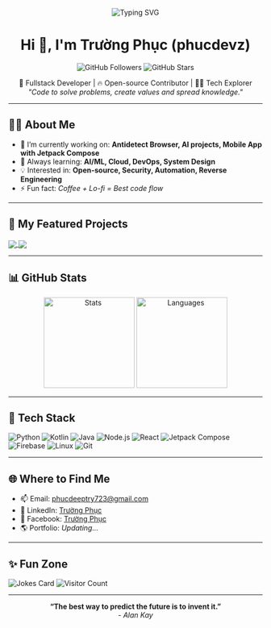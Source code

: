 <!-- Banner Section -->
<p align="center">
  <img src="https://readme-typing-svg.demolab.com/?lines=Welcome+to+phucdevz's+GitHub!;Coding+with+passion+%F0%9F%94%A5;Let%E2%80%99s+build+something+amazing!" alt="Typing SVG" />
</p>

<h1 align="center">Hi 👋, I'm Trường Phục (phucdevz)</h1>
<p align="center">
  <img src="https://img.shields.io/github/followers/phucdevz?label=Follow&style=social" alt="GitHub Followers"/>
  <img src="https://img.shields.io/github/stars/phucdevz?style=social" alt="GitHub Stars"/>
</p>

<p align="center">
  🚀 Fullstack Developer | 🔥 Open-source Contributor | 👨‍💻 Tech Explorer <br/>
  <em>"Code to solve problems, create values and spread knowledge."</em>
</p>

---

## 🧑‍💻 About Me

- 🔭 I’m currently working on: **Antidetect Browser, AI projects, Mobile App with Jetpack Compose**
- 🌱 Always learning: **AI/ML, Cloud, DevOps, System Design**
- 💡 Interested in: **Open-source, Security, Automation, Reverse Engineering**
- ⚡ Fun fact: *Coffee + Lo-fi = Best code flow*

---

## 📌 My Featured Projects

<a href="https://github.com/phucdevz/antidetect-browser">
  <img align="center" src="https://github-readme-stats.vercel.app/api/pin/?username=phucdevz&repo=antidetect-browser" />
</a>
<a href="https://github.com/phucdevz/jetpack-compose-login">
  <img align="center" src="https://github-readme-stats.vercel.app/api/pin/?username=phucdevz&repo=jetpack-compose-login" />
</a>
<!-- Add more pinned projects here as you like -->

---

## 📊 GitHub Stats

<p align="center">
  <img src="https://github-readme-stats.vercel.app/api?username=phucdevz&show_icons=true&theme=radical" height="180" alt="Stats" />
  <img src="https://github-readme-stats.vercel.app/api/top-langs/?username=phucdevz&layout=compact&theme=radical" height="180" alt="Languages" />
</p>

---

## 🚀 Tech Stack

![Python](https://img.shields.io/badge/-Python-333?style=flat&logo=python)
![Kotlin](https://img.shields.io/badge/-Kotlin-333?style=flat&logo=kotlin)
![Java](https://img.shields.io/badge/-Java-333?style=flat&logo=java)
![Node.js](https://img.shields.io/badge/-Node.js-333?style=flat&logo=node.js)
![React](https://img.shields.io/badge/-React-333?style=flat&logo=react)
![Jetpack Compose](https://img.shields.io/badge/-Jetpack%20Compose-333?style=flat&logo=android)
![Firebase](https://img.shields.io/badge/-Firebase-333?style=flat&logo=firebase)
![Linux](https://img.shields.io/badge/-Linux-333?style=flat&logo=linux)
![Git](https://img.shields.io/badge/-Git-333?style=flat&logo=git)
<!-- Add or remove your tech stack badges here -->

---

## 🌐 Where to Find Me

- 📫 Email: [phucdeeptry723@gmail.com](mailto:phucdeeptry723@gmail.com)
- 💼 LinkedIn: [Trường Phục](https://www.linkedin.com/in/your-profile) <!-- Thay bằng link LinkedIn thật của bạn nếu có -->
- 📱 Facebook: [Trường Phục](https://www.facebook.com/your-profile) <!-- Tùy chọn -->
- 🌎 Portfolio: _Updating..._

---

## ✨ Fun Zone

![Jokes Card](https://readme-jokes.vercel.app/api?hideBorder&bgColor=%230D1117&textColor=%23fff)
![Visitor Count](https://komarev.com/ghpvc/?username=phucdevz&color=blue)

---

<p align="center">
  <b>“The best way to predict the future is to invent it.”</b> <br>
  <em>- Alan Kay</em>
</p>
